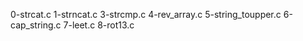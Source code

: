 0-strcat.c
1-strncat.c
3-strcmp.c
4-rev_array.c
5-string_toupper.c
6-cap_string.c
7-leet.c
8-rot13.c
